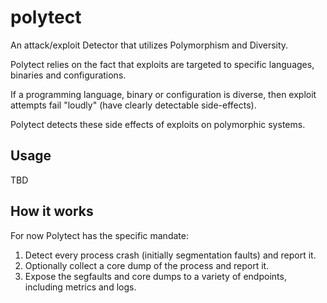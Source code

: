 # polytect

An attack/exploit Detector that utilizes Polymorphism and Diversity.

Polytect relies on the fact that exploits are targeted to specific
languages, binaries and configurations.

If a programming language, binary or configuration is diverse, then
exploit attempts fail "loudly" (have clearly detectable side-effects).

Polytect detects these side effects of exploits on polymorphic systems.

## Usage

TBD 

## How it works

For now Polytect has the specific mandate:
1. Detect every process crash (initially segmentation faults) and report it.
2. Optionally collect a core dump of the process and report it.
3. Expose the segfaults and core dumps to a variety of endpoints, including metrics and logs.
